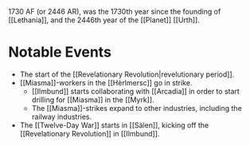 1730 AF (or 2446 AR), was the 1730th year since the founding of [[Lethania]], and the 2446th year of the [[Planet]] [[Urth]].

# Notable Events
- The start of the [[Revelationary Revolution|revelutionary period]].
- [[Miasma]]-workers in the [[Hèrlmersc]] go in strike.
  - [[Ilmbund]] starts collaborating with [[Arcadia]] in order to start drilling for [[Miasma]] in the [[Myrk]].
  - The [[Miasma]]-strikes expand to other industries, including the railway industries. 
- The [[Twelve-Day War]] starts in [[Sälen]], kicking off the [[Revelationary Revolution]] in [[Ilmbund]].
